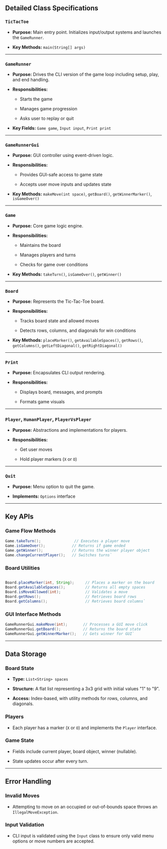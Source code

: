 ## Detailed Class Specifications

### `TicTacToe`

-   **Purpose:** Main entry point. Initializes input/output systems and launches the `GameRunner`.

-   **Key Methods:** `main(String[] args)`

---

### `GameRunner`

-   **Purpose:** Drives the CLI version of the game loop including setup, play, and end handling.

-   **Responsibilities:**

    -   Starts the game

    -   Manages game progression

    -   Asks user to replay or quit

-   **Key Fields:** `Game game`, `Input input`, `Print print`

---

### `GameRunnerGui`

-   **Purpose:** GUI controller using event-driven logic.

-   **Responsibilities:**

    -   Provides GUI-safe access to game state

    -   Accepts user move inputs and updates state

-   **Key Methods:** `makeMove(int space)`, `getBoard()`, `getWinnerMarker()`, `isGameOver()`

---

### `Game`

-   **Purpose:** Core game logic engine.

-   **Responsibilities:**

    -   Maintains the board

    -   Manages players and turns

    -   Checks for game over conditions

-   **Key Methods:** `takeTurn()`, `isGameOver()`, `getWinner()`

---

### `Board`

-   **Purpose:** Represents the Tic-Tac-Toe board.

-   **Responsibilities:**

    -   Tracks board state and allowed moves

    -   Detects rows, columns, and diagonals for win conditions

-   **Key Methods:** `placeMarker()`, `getAvailableSpaces()`, `getRows()`, `getColumns()`, `getLeftDiagonal()`, `getRightDiagonal()`

---

### `Print`

-   **Purpose:** Encapsulates CLI output rendering.

-   **Responsibilities:**

    -   Displays board, messages, and prompts

    -   Formats game visuals

---

### `Player`, `HumanPlayer`, `PlayerVsPlayer`

-   **Purpose:** Abstractions and implementations for players.

-   **Responsibilities:**

    -   Get user moves

    -   Hold player markers (`X` or `O`)

---

### `Quit`

-   **Purpose:** Menu option to quit the game.

-   **Implements:** `Options` interface

---

## Key APIs

### Game Flow Methods

```java
Game.takeTurn();               // Executes a player move
Game.isGameOver();            // Returns if game ended
Game.getWinner();             // Returns the winner player object
Game.changeCurrentPlayer();   // Switches turns`
```

### Board Utilities

```java

Board.placeMarker(int, String);     // Places a marker on the board
Board.getAvailableSpaces();         // Returns all empty spaces
Board.isMoveAllowed(int);           // Validates a move
Board.getRows();                    // Retrieves board rows
Board.getColumns();                 // Retrieves board columns`
```

### GUI Interface Methods

```java
GameRunnerGui.makeMove(int);       // Processes a GUI move click
GameRunnerGui.getBoard();          // Returns the board state
GameRunnerGui.getWinnerMarker();   // Gets winner for GUI`
```

---

## Data Storage

### Board State

-   **Type:** `List<String> spaces`

-   **Structure:** A flat list representing a 3x3 grid with initial values "1" to "9".

-   **Access:** Index-based, with utility methods for rows, columns, and diagonals.

### Players

-   Each player has a marker (`X` or `O`) and implements the `Player` interface.

### Game State

-   Fields include current player, board object, winner (nullable).

-   State updates occur after every turn.

---

## Error Handling

### Invalid Moves

-   Attempting to move on an occupied or out-of-bounds space throws an `IllegalMoveException`.

### Input Validation

-   CLI input is validated using the `Input` class to ensure only valid menu options or move numbers are accepted.
